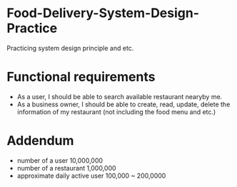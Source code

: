 # Food-Delivery-System-Design-Practice
Practicing system design principle and etc.

# Functional requirements
- As a user, I should be able to search available restaurant nearyby me.
- As a business owner, I should be able to create, read, update, delete the information of my restaurant (not including the food menu and etc.)

# Addendum
- number of a user 10,000,000
- number of a restaurant 1,000,000
- approximate daily active user 100,000 ~ 200,0000
